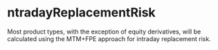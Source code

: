 # ntradayReplacementRisk
Most product types, with the exception of equity derivatives, will be calculated using the MTM+FPE approach for intraday replacement risk. 
